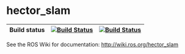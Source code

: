 # hector_slam

| Build status | [![Build Status](https://github.com/ctu-mrs/hector_slam/workflows/Melodic/badge.svg)](https://github.com/ctu-mrs/hector_slam/actions) | [![Build Status](https://github.com/ctu-mrs/hector_slam/workflows/Noetic/badge.svg)](https://github.com/ctu-mrs/hector_slam/actions) |
|--------------|---------------------------------------------------------------------------------------------------------------------------------------------|--------------------------------------------------------------------------------------------------------------------------------------------|

See the ROS Wiki for documentation: http://wiki.ros.org/hector_slam
